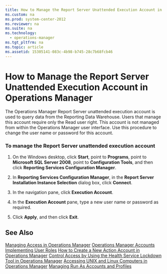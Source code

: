 ```yaml
---
title: How to Manage the Report Server Unattended Execution Account in Operations Manager
ms.custom: na
ms.prod: system-center-2012
ms.reviewer: na
ms.suite: na
ms.technology: 
  - operations-manager
ms.tgt_pltfrm: na
ms.topic: article
ms.assetid: 15305141-083c-4b98-b745-28c7b68fcb46
---
```

# How to Manage the Report Server Unattended Execution Account in Operations Manager
The Operations Manager Report Server unattended execution account is used to query data from the Reporting Data Warehouse. Users that manage this account require only the Read user right. This account is not managed from within the Operations Manager user interface. Use this procedure to change the user name or password for this account.

### To manage the Report Server unattended execution account

1.  On the Windows desktop, click **Start**, point to **Programs**, point to **Microsoft SQL Server 2008**, point to **Configuration Tools**, and then click **Reporting Services Configuration Manager**.

2.  In **Reporting Services Configuration Manager**, in the **Report Server Installation Instance Selection** dialog box, click **Connect**.

3.  In the navigation pane, click **Execution Account**.

4.  In the **Execution Account** pane, type a new user name or password as required.

5.  Click **Apply**, and then click **Exit**.

## See Also
[Managing Access in Operations Manager](../Topic/Managing-Access-in-Operations-Manager.md)
[Operations Manager Accounts](../Topic/Operations-Manager-Accounts.md)
[Implementing User Roles](../Topic/Implementing-User-Roles.md)
[How to Create a New Action Account in Operations Manager](../Topic/How-to-Create-a-New-Action-Account-in-Operations-Manager.md)
[Control Access by Using the Health Service Lockdown Tool in Operations Manager](../Topic/Control-Access-by-Using-the-Health-Service-Lockdown-Tool-in-Operations-Manager.md)
[Accessing UNIX and Linux Computers in Operations Manager](../Topic/Accessing-UNIX-and-Linux-Computers-in-Operations-Manager.md)
[Managing Run As Accounts and Profiles](../Topic/Managing-Run-As-Accounts-and-Profiles.md)

